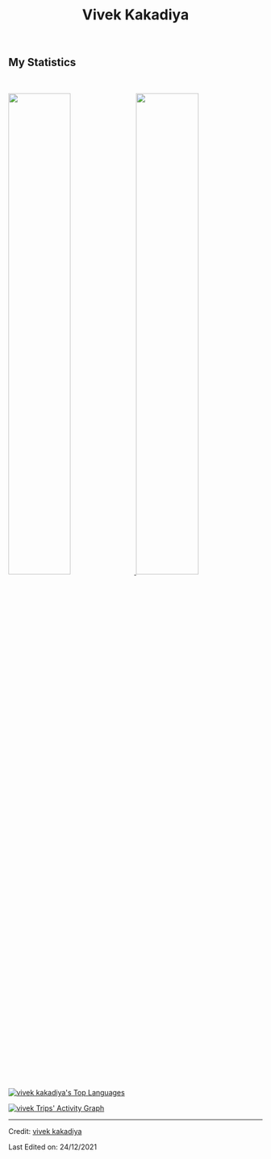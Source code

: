 <h1 align="center">
  <b>Vivek Kakadiya</b>
</h1>

<br>

<p>

</p>


## My Statistics

<br/>
<p align="left">
  <a href="https://github.com/vivekkakadiya">
  <img width="49.5%" src="https://github-readme-stats.vercel.app/api?username=vivekkakadiya&show_icons=true&theme=gruvbox&hide_border=true" />
    <img width="49.5%" src="https://github-readme-streak-stats.herokuapp.com/?user=vivekkakadiya&theme=gruvbox&hide_border=true" />
  </a>
</p>
<br>




  <a href="https://github.com/vivekkakadiya/github-readme-stats"><img alt="vivek kakadiya's Top Languages" src="https://github-readme-stats.vercel.app/api/top-langs/?username=vivekkakadiya&langs_count=8&count_private=true&layout=compact&theme=react&hide_border=true&bg_color=0D1117" /></a>
  <br/>

  
  


[![vivek Trips' Activity Graph](https://activity-graph.herokuapp.com/graph?username=vivekkakadiya&custom_title=Abhigyan%20Trips's%20Contribution%20Graph&theme=gruvbox&bg_color=282828&hide_border=true&line=d1a01f&point=c58545)](https://github.com/vivekkakadiya)

------

Credit: [vivek kakadiya](https://github.com/vivekkakadiya)

Last Edited on: 24/12/2021
